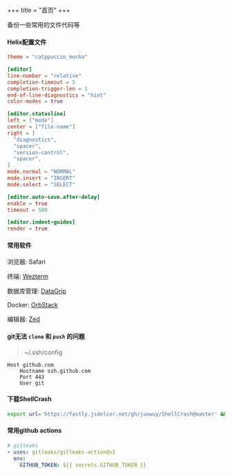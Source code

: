 +++
title = "首页"
+++

备份一些常用的文件代码等

#### Helix配置文件

```toml
theme = "catppuccin_mocha"

[editor]
line-number = "relative"
completion-timeout = 5
completion-trigger-len = 1
end-of-line-diagnostics = "hint"
color-modes = true

[editor.statusline]
left = ["mode"]
center = ["file-name"]
right = [
  "diagnostics",
  "spacer",
  "version-control",
  "spacer",
]
mode.normal = "NORMAL"
mode.insert = "INSERT"
mode.select = "SELECT"

[editor.auto-save.after-delay]
enable = true
timeout = 500

[editor.indent-guides]
render = true
```

#### 常用软件

浏览器: Safari

终端: [Wezterm](https://wezfurlong.org/wezterm/index.html)

数据库管理: [DataGrip](https://www.jetbrains.com/zh-cn/datagrip/)

Docker: [OrbStack](https://orbstack.dev)

编辑器: [Zed](https://zed.dev)

#### git无法 `clone` 和 `push` 的问题

> ~/.ssh/config

```
Host github.com
    Hostname ssh.github.com
    Port 443
    User git
```

#### 下载ShellCrash

```bash
export url='https://fastly.jsdelivr.net/gh/juewuy/ShellCrash@master' && sh -c "$(curl -kfsSl $url/install.sh)" && source /etc/profile &> /dev/null
```

#### 常用github actions

```yaml
# gitleaks
- uses: gitleaks/gitleaks-action@v2
  env:
    GITHUB_TOKEN: ${{ secrets.GITHUB_TOKEN }}
```
